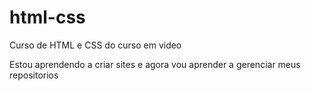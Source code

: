 # html-css
Curso de HTML e CSS do curso em video

Estou aprendendo a criar sites e agora vou aprender a gerenciar meus repositorios